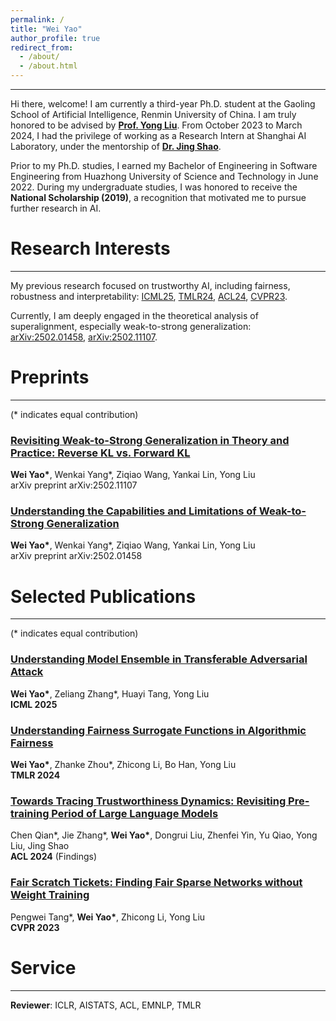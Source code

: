 ```yaml
---
permalink: /
title: "Wei Yao"
author_profile: true
redirect_from: 
  - /about/
  - /about.html
---
```


---

Hi there, welcome! I am currently a third-year Ph.D. student at the Gaoling School of Artificial Intelligence, Renmin University of China. I am truly honored to be advised by **[Prof. Yong Liu](https://gsai.ruc.edu.cn/english/liuyong)**. From October 2023 to March 2024, I had the privilege of working as a Research Intern at Shanghai AI Laboratory, under the mentorship of **[Dr. Jing Shao](https://amandajshao.github.io/)**.

Prior to my Ph.D. studies, I earned my Bachelor of Engineering in Software Engineering from Huazhong University of Science and Technology in June 2022. During my undergraduate studies, I was honored to receive the **National Scholarship (2019)**, a recognition that motivated me to pursue further research in AI.

# Research Interests
---

My previous research focused on trustworthy AI, including fairness, robustness and interpretability: [ICML25](https://arxiv.org/pdf/2410.06851), [TMLR24](https://openreview.net/pdf?id=iBgmoMTlaz), [ACL24](https://aclanthology.org/2024.findings-acl.290.pdf), [CVPR23](https://openaccess.thecvf.com/content/CVPR2023/papers/Tang_Fair_Scratch_Tickets_Finding_Fair_Sparse_Networks_Without_Weight_Training_CVPR_2023_paper.pdf).

Currently, I am deeply engaged in the theoretical analysis of superalignment, especially weak-to-strong generalization: [arXiv:2502.01458](https://arxiv.org/pdf/2502.01458), [arXiv:2502.11107](https://arxiv.org/pdf/2502.11107).


<!--# Education
---

- 2018-2022: B.E. in Software Engineering from Huazhong University of Science and Technology.

- 2022-Present: Ph.D. Student in Artificial Intelligence at Renmin University of China.-->


# Preprints
---

(\* indicates equal contribution)

### [Revisiting Weak-to-Strong Generalization in Theory and Practice: Reverse KL vs. Forward KL](https://arxiv.org/pdf/2502.11107)

**Wei Yao\***, Wenkai Yang\*, Ziqiao Wang, Yankai Lin, Yong Liu
<br>
arXiv preprint arXiv:2502.11107

### [Understanding the Capabilities and Limitations of Weak-to-Strong Generalization](https://openreview.net/pdf?id=RwYdLgj1S6)

**Wei Yao\***, Wenkai Yang\*, Ziqiao Wang, Yankai Lin, Yong Liu
<br>
arXiv preprint arXiv:2502.01458


# Selected Publications
---

(\* indicates equal contribution)

### [Understanding Model Ensemble in Transferable Adversarial Attack](https://arxiv.org/pdf/2410.06851)

**Wei Yao\***, Zeliang Zhang\*, Huayi Tang, Yong Liu
<br>
**ICML 2025**

### [Understanding Fairness Surrogate Functions in Algorithmic Fairness](https://openreview.net/pdf?id=iBgmoMTlaz)

**Wei Yao\***, Zhanke Zhou\*, Zhicong Li, Bo Han, Yong Liu
<br>
**TMLR 2024**

### [Towards Tracing Trustworthiness Dynamics: Revisiting Pre-training Period of Large Language Models](https://aclanthology.org/2024.findings-acl.290.pdf)

Chen Qian\*, Jie Zhang\*, **Wei Yao\***, Dongrui Liu, Zhenfei Yin, Yu Qiao, Yong Liu, Jing Shao
<br>
**ACL 2024** (Findings)

### [Fair Scratch Tickets: Finding Fair Sparse Networks without Weight Training](https://openaccess.thecvf.com/content/CVPR2023/papers/Tang_Fair_Scratch_Tickets_Finding_Fair_Sparse_Networks_Without_Weight_Training_CVPR_2023_paper.pdf)

Pengwei Tang\*, **Wei Yao\***, Zhicong Li, Yong Liu
<br>
**CVPR 2023**

<!--
# Research Intern
---

- 2023.10-2024.3: Shanghai AI Laboratory, research intern, mentor: [Dr. Jing Shao](https://amandajshao.github.io/).

# Honors and Awards
---

National Scholarship, 2019-->

# Service
---

**Reviewer**: ICLR, AISTATS, ACL, EMNLP, TMLR


